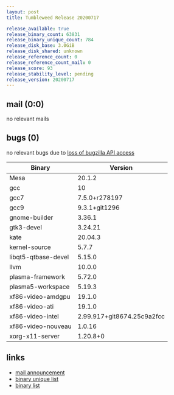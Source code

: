```yaml
---
layout: post
title: Tumbleweed Release 20200717

release_available: true
release_binary_count: 63831
release_binary_unique_count: 784
release_disk_base: 3.0GiB
release_disk_shared: unknown
release_reference_count: 0
release_reference_count_mail: 0
release_score: 93
release_stability_level: pending
release_version: 20200717
---
```


## mail (0:0)

no relevant mails

## bugs (0)

<!--more-->

no relevant bugs due to [loss of bugzilla API access](https://bugzilla.opensuse.org/show_bug.cgi?id=1157722)

Binary | Version
--- | ---
Mesa | 20.1.2
gcc | 10
gcc7 | 7.5.0+r278197
gcc9 | 9.3.1+git1296
gnome-builder | 3.36.1
gtk3-devel | 3.24.21
kate | 20.04.3
kernel-source | 5.7.7
libqt5-qtbase-devel | 5.15.0
llvm | 10.0.0
plasma-framework | 5.72.0
plasma5-workspace | 5.19.3
xf86-video-amdgpu | 19.1.0
xf86-video-ati | 19.1.0
xf86-video-intel | 2.99.917+git8674.25c9a2fcc
xf86-video-nouveau | 1.0.16
xorg-x11-server | 1.20.8+0

## links

- [mail announcement](https://lists.opensuse.org/opensuse-factory/2020-07/msg00355.html)
- [binary unique list](http://download.opensuse.org/history/20200717/rpm.unique.list)
- [binary list](http://download.opensuse.org/history/20200717/rpm.list)
